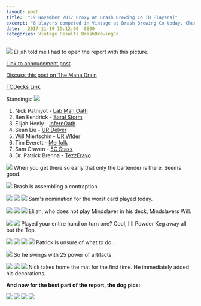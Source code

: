 ```yaml
---
layout: post
title:  "19 November 2017 Proxy at Brash Brewing Co [8 Players]"
excerpt: "8 players competed in Vintage at Brash Brewing Co today. Check out the results!"
date:   2017-11-19 19:12:00 -0600
categories: Vintage Results BrashBrewingCo
---
```


![](https://images.lonestarlhurgoyfs.com/2017/11/19/1.jpg)
Elijah told me I had to open the report with this picture.

[Link to annoucement post](http://themanadrain.com/topic/1601/11-19-17-houston-tx-100-proxy-vintage-brash-brewing-co)

[Discuss this post on The Mana Drain](http://themanadrain.com/topic/1609/19-november-2017-proxy-vintage-brash-brewing-co-8-players)

[TCDecks Link](http://www.tcdecks.net/deck.php?id=25632)

Standings:
![](https://images.lonestarlhurgoyfs.com/2017/11/19/standings.jpg)

1. Nick Patniyot - [Lab Man Oath](https://images.lonestarlhurgoyfs.com/2017/11/19/deck-1.jpg)
2. Ben Kendrick - [Baral Storm](https://images.lonestarlhurgoyfs.com/2017/11/19/deck-2.jpg)
3. Elijah Henly - [InfernOath](https://images.lonestarlhurgoyfs.com/2017/11/19/deck-3.jpg)
4. Sean Liu - [UR Delver](https://images.lonestarlhurgoyfs.com/2017/11/19/deck-4.jpg)
5. Will Miertschin - [UR Wlder](https://images.lonestarlhurgoyfs.com/2017/11/19/deck-5.jpg)
6. Tim Everett - [Merfolk](https://images.lonestarlhurgoyfs.com/2017/11/19/deck-6.jpg)
7. Sam Craven - [5C Staxx](https://images.lonestarlhurgoyfs.com/2017/11/19/deck-7.jpg)
8. Dr. Patrick Brenna - [TezzErayo](https://images.lonestarlhurgoyfs.com/2017/11/19/deck-8.jpg)




![](https://images.lonestarlhurgoyfs.com/2017/11/19/2.jpg)
When you get there so early that only the bartender is there. Seems good.

![](https://images.lonestarlhurgoyfs.com/2017/11/19/3.jpg)
Brash is assembling a contraption.

![](https://images.lonestarlhurgoyfs.com/2017/11/19/4.jpg)
![](https://images.lonestarlhurgoyfs.com/2017/11/19/5.jpg)
![](https://images.lonestarlhurgoyfs.com/2017/11/19/6.jpg)
Sam's nomination for the worst card played today.

![](https://images.lonestarlhurgoyfs.com/2017/11/19/7.jpg)
![](https://images.lonestarlhurgoyfs.com/2017/11/19/8.jpg)
![](https://images.lonestarlhurgoyfs.com/2017/11/19/9.jpg)
Elijah, who does not play Mindslaver in his deck, Mindslavers Will.

![](https://images.lonestarlhurgoyfs.com/2017/11/19/10.jpg)
![](https://images.lonestarlhurgoyfs.com/2017/11/19/11.jpg)
Played your entire hand on turn one? Cool, I'll Powder Keg away all but the Top.

![](https://images.lonestarlhurgoyfs.com/2017/11/19/12.jpg)
![](https://images.lonestarlhurgoyfs.com/2017/11/19/13.jpg)
![](https://images.lonestarlhurgoyfs.com/2017/11/19/14.jpg)
![](https://images.lonestarlhurgoyfs.com/2017/11/19/15.jpg)
Patrick is unsure of what to do...

![](https://images.lonestarlhurgoyfs.com/2017/11/19/16.jpg)
So he swings with 25 power of artifacts.

![](https://images.lonestarlhurgoyfs.com/2017/11/19/17.jpg)
![](https://images.lonestarlhurgoyfs.com/2017/11/19/18.jpg)
![](https://images.lonestarlhurgoyfs.com/2017/11/19/19.jpg)
Nick takes home the mat for the first time. He immediately added his decorations.

**And now for the best part of the report, the dog pics:**

![](https://images.lonestarlhurgoyfs.com/2017/11/19/20.jpg)
![](https://images.lonestarlhurgoyfs.com/2017/11/19/21.jpg)
![](https://images.lonestarlhurgoyfs.com/2017/11/19/22.jpg)
![](https://images.lonestarlhurgoyfs.com/2017/11/19/23.jpg)